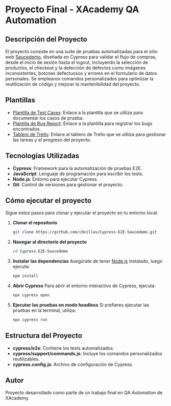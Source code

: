 # Proyecto Final - XAcademy QA Automation

## Descripción del Proyecto
El proyecto consiste en una suite de pruebas automatizadas para el sitio web [Saucedemo](https://www.saucedemo.com), diseñada en Cypress para validar el flujo de compras, desde el inicio de sesión hasta el logout, incluyendo la selección de productos, el checkout y la detección de defectos como imágenes inconsistentes, botones defectuosos y errores en el formulario de datos personales. Se emplearon comandos personalizados para optimizar la reutilización de código y mejorar la mantenibilidad del proyecto.

## Plantillas

- [Plantilla de Test Cases](https://docs.google.com/spreadsheets/d/1zfselTKga2F9IUxq742uJIJ8MIR7_4HCuaGPTQC_ji4/edit?usp=sharing): Enlace a la plantilla que se utiliza para documentar los casos de prueba.
- [Plantilla de Bug Report](https://docs.google.com/document/d/1QrmK7TmQx6zT8LHfEqiqWzxyGJ3ioWPFLaD3nXr_yfY/edit?usp=sharing): Enlace a la plantilla para registrar los bugs encontrados.
- [Tablero de Trello](https://trello.com/b/0MQgrT5d): Enlace al tablero de Trello que se utiliza para gestionar las tareas y el progreso del proyecto.
  
## Tecnologías Utilizadas

- **Cypress**: Framework para la automatización de pruebas E2E.
- **JavaScript**: Lenguaje de programación para escribir los tests.
- **Node.js**: Entorno para ejecutar Cypress.
- **Git**: Control de versiones para gestionar el proyecto.

## Cómo ejecutar el proyecto

Sigue estos pasos para clonar y ejecutar el proyecto en tu entorno local:

1. **Clonar el repositorio**
   ```bash
   git clone https://github.com/cdvillas/Cypress-E2E-Saucedemo.git
   ```
   
2. **Navegar al directorio del proyecto**
   ```bash
   cd Cypress-E2E-Saucedemo
   ```

3. **Instalar las dependencias**
   Asegúrate de tener [Node.js](https://nodejs.org/) instalado, luego ejecuta:
   ```bash
   npm install
   ```

4. **Abrir Cypress**
   Para abrir el entorno interactivo de Cypress, ejecuta:
   ```bash
   npx cypress open
   ```

5. **Ejecutar las pruebas en modo headless**
   Si prefieres ejecutar las pruebas en la terminal, utiliza:
   ```bash
   npx cypress run
   ```

## Estructura del Proyecto
- **cypress/e2e**: Contiene los tests automatizados.
- **cypress/support/commands.js**: Incluye los comandos personalizados reutilizables.
- **cypress.config.js**: Archivo de configuración de Cypress.

## Autor
Proyecto desarrollado como parte de un trabajo final en QA Automation de XAcademy.

